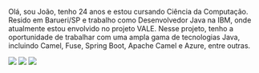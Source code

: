 <div align = "left" style = "float: left;">
<p>Olá, sou João, tenho 24 anos e estou cursando Ciência da Computação. Resido em Barueri/SP e trabalho como Desenvolvedor Java na IBM, onde atualmente estou envolvido no projeto VALE. Nesse projeto, tenho a oportunidade de trabalhar com uma ampla gama de tecnologias Java, incluindo Camel, Fuse, Spring Boot, Apache Camel e Azure, entre outras. </p>
</div>



  
  ##
<div> 
  <a href="https://www.instagram.com/jfelixy/" target="_blank"><img src="https://img.shields.io/badge/-Instagram-%23E4405F?style=for-the-badge&logo=instagram&logoColor=white" target="_blank"></a>
  <a href = "mailto:jovibfel@gmail.com"><img src="https://img.shields.io/badge/-Gmail-%23333?style=for-the-badge&logo=gmail&logoColor=white" target="_blank"></a>
  <a href="https://www.linkedin.com/in/jo%C3%A3o-victor-felix-borges-096a851a8/" target="_blank"><img src="https://img.shields.io/badge/-LinkedIn-%230077B5?style=for-the-badge&logo=linkedin&logoColor=white" target="_blank"></a> 
 
 
</div>

  

